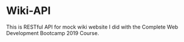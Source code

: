 # Wiki-API
This is RESTful API for mock wiki website I did with the Complete Web Development Bootcamp 2019 Course.
